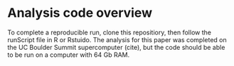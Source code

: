 # Analysis code overview
To complete a reproducible run, clone this repositiory, then follow the runScript file in R or Rstuido. The analysis for this paper was completed on the UC Boulder Summit supercomputer (cite), but the code should be able to be run on a computer with 64 Gb RAM.

